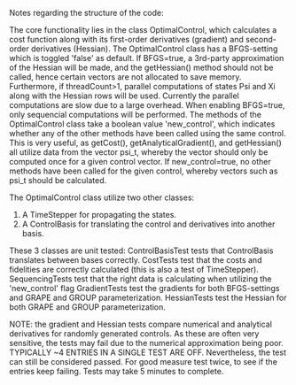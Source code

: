 Notes regarding the structure of the code:

The core functionality lies in the class OptimalControl, which calculates a cost function along with its first-order derivatives (gradient) and second-order derivatives (Hessian).
The OptimalControl class has a BFGS-setting which is toggled 'false' as default. If BFGS=true, a 3rd-party approximation of the Hessian will be made, and the getHessian() method should not be called, hence certain vectors are not allocated to save memory.
Furthermore, if threadCount>1, parallel computations of states Psi and Xi along with the Hessian rows will be used. Currently the parallel computations are slow due to a large overhead. 
When enabling BFGS=true, only sequencial computations will be performed.
The methods of the OptimalControl class take a boolean value 'new_control', which indicates whether any of the other methods have been called using the same control. This is very useful, as getCost(), getAnalyticalGradient(), and getHessian() all utilize data from the vector psi_t, whereby the vector should only be computed once for a given control vector. If new_control=true, no other methods have been called for the given control, whereby vectors such as psi_t should be calculated.

The OptimalControl class utilize two other classes:
  1. A TimeStepper for propagating the states.
  2. A ControlBasis for translating the control and derivatives into another basis.
  
These 3 classes are unit tested:
  ControlBasisTest tests that ControlBasis translates between bases correctly.
  CostTests test that the costs and fidelities are correctly calculated (this is also a test of TimeStepper).
  SequencingTests test that the right data is calculating when utilizing the 'new_control' flag
  GradientTests test the gradients for both BFGS-settings and GRAPE and GROUP parameterization.
  HessianTests test the Hessian for both GRAPE and GROUP parameterization.
  
NOTE: the gradient and Hessian tests compare numerical and analytical derivatives for randomly generated controls. As these are often very sensitive, the tests may fail due to the numerical approximation being poor. TYPICALLY ~4 ENTRIES IN A SINGLE TEST ARE OFF. Nevertheless, the test can still be considered passed. For good measure test twice, to see if the entries keep failing. Tests may take 5 minutes to complete.
